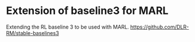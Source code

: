 # Extension of baseline3 for MARL

Extending the RL baseline 3 to be used with MARL.
https://github.com/DLR-RM/stable-baselines3
